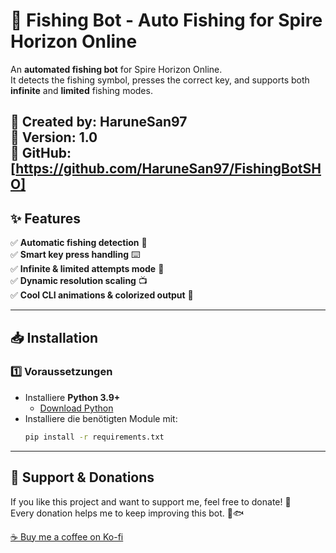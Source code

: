 # 🎣 Fishing Bot - Auto Fishing for Spire Horizon Online
An **automated fishing bot** for Spire Horizon Online.  
It detects the fishing symbol, presses the correct key, and supports both **infinite** and **limited** fishing modes.

🚀 **Created by:** HaruneSan97  
📅 **Version:** 1.0  
🔗 **GitHub:** [https://github.com/HaruneSan97/FishingBotSHO]  
---

## **✨ Features**
✅ **Automatic fishing detection** 🎣  
✅ **Smart key press handling** ⌨️  
✅ **Infinite & limited attempts mode** 🔄  
✅ **Dynamic resolution scaling** 📺  
✅ **Cool CLI animations & colorized output** 🌈  

---

## **📥 Installation**
### **1️⃣ Voraussetzungen**
- Installiere **Python 3.9+**
  - [Download Python](https://www.python.org/downloads/)
- Installiere die benötigten Module mit:
  ```bash
  pip install -r requirements.txt

---

## 💖 Support & Donations
If you like this project and want to support me, feel free to donate! 🚀  
Every donation helps me to keep improving this bot. 🎣🐟  

[☕ Buy me a coffee on Ko-fi](https://ko-fi.com/DEIN_BENUTZERNAME) 
